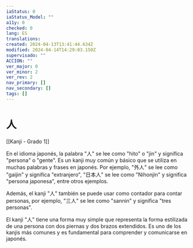 ```yaml
---
iaStatus: 0
iaStatus_Model: ""
a11y: 0
checked: 0
lang: ES
translations: 
created: 2024-04-13T13:41:44.634Z
modified: 2024-04-14T14:29:03.150Z
supervisado: ""
ACCION: ""
ver_major: 0
ver_minor: 2
ver_rev: 2
nav_primary: []
nav_secondary: []
tags: []
---
```

# 人

[[Kanji - Grado 1]]

En el idioma japonés, la palabra "人" se lee como "hito" o "jin" y significa "persona" o "gente". Es un kanji muy común y básico que se utiliza en muchas palabras y frases en japonés. Por ejemplo, "外人" se lee como "gaijin" y significa "extranjero", "日本人" se lee como "Nihonjin" y significa "persona japonesa", entre otros ejemplos.

Además, el kanji "人" también se puede usar como contador para contar personas, por ejemplo, "三人" se lee como "sannin" y significa "tres personas".

El kanji "人" tiene una forma muy simple que representa la forma estilizada de una persona con dos piernas y dos brazos extendidos. Es uno de los kanjis más comunes y es fundamental para comprender y comunicarse en japonés.
